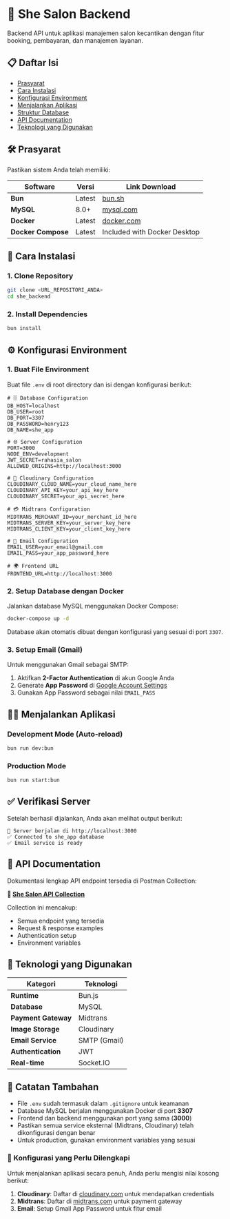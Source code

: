 # 💅 She Salon Backend

Backend API untuk aplikasi manajemen salon kecantikan dengan fitur booking, pembayaran, dan manajemen layanan.

## 📋 Daftar Isi

- [Prasyarat](#prasyarat)
- [Cara Instalasi](#cara-instalasi)
- [Konfigurasi Environment](#konfigurasi-environment)
- [Menjalankan Aplikasi](#menjalankan-aplikasi)
- [Struktur Database](#struktur-database)
- [API Documentation](#api-documentation)
- [Teknologi yang Digunakan](#teknologi-yang-digunakan)

## 🛠️ Prasyarat

Pastikan sistem Anda telah memiliki:

| Software | Versi | Link Download |
|----------|-------|---------------|
| **Bun** | Latest | [bun.sh](https://bun.sh) |
| **MySQL** | 8.0+ | [mysql.com](https://dev.mysql.com/downloads/) |
| **Docker** | Latest | [docker.com](https://www.docker.com/get-started) |
| **Docker Compose** | Latest | Included with Docker Desktop |

## 🚀 Cara Instalasi

### 1. Clone Repository

```bash
git clone <URL_REPOSITORI_ANDA>
cd she_backend
```

### 2. Install Dependencies

```bash
bun install
```

## ⚙️ Konfigurasi Environment

### 1. Buat File Environment

Buat file `.env` di root directory dan isi dengan konfigurasi berikut:

```env
# 🗄️ Database Configuration
DB_HOST=localhost
DB_USER=root
DB_PORT=3307
DB_PASSWORD=henry123
DB_NAME=she_app

# 🌐 Server Configuration
PORT=3000
NODE_ENV=development
JWT_SECRET=rahasia_salon
ALLOWED_ORIGINS=http://localhost:3000

# 📸 Cloudinary Configuration
CLOUDINARY_CLOUD_NAME=your_cloud_name_here
CLOUDINARY_API_KEY=your_api_key_here
CLOUDINARY_SECRET=your_api_secret_here

# 💳 Midtrans Configuration
MIDTRANS_MERCHANT_ID=your_merchant_id_here
MIDTRANS_SERVER_KEY=your_server_key_here
MIDTRANS_CLIENT_KEY=your_client_key_here

# 📧 Email Configuration
EMAIL_USER=your_email@gmail.com
EMAIL_PASS=your_app_password_here

# 🌍 Frontend URL
FRONTEND_URL=http://localhost:3000
```

### 2. Setup Database dengan Docker

Jalankan database MySQL menggunakan Docker Compose:

```bash
docker-compose up -d
```

Database akan otomatis dibuat dengan konfigurasi yang sesuai di port `3307`.

### 3. Setup Email (Gmail)

Untuk menggunakan Gmail sebagai SMTP:

1. Aktifkan **2-Factor Authentication** di akun Google Anda
2. Generate **App Password** di [Google Account Settings](https://myaccount.google.com/apppasswords)
3. Gunakan App Password sebagai nilai `EMAIL_PASS`

## 🏃‍♂️ Menjalankan Aplikasi

### Development Mode (Auto-reload)

```bash
bun run dev:bun
```

### Production Mode

```bash
bun run start:bun
```

## ✅ Verifikasi Server

Setelah berhasil dijalankan, Anda akan melihat output berikut:

```
🚀 Server berjalan di http://localhost:3000
✅ Connected to she_app database
✅ Email service is ready
```

## 📖 API Documentation

Dokumentasi lengkap API endpoint tersedia di Postman Collection:

**🔗 [She Salon API Collection](https://she-salon-api.postman.co/workspace/My-Workspace~e1515782-5d9b-472e-8315-582bd2107681/collection/44888388-78dfc5ba-6501-4830-90bc-2f07f7d53549?action=share&source=copy-link&creator=44888388)**

Collection ini mencakup:
- Semua endpoint yang tersedia
- Request & response examples
- Authentication setup
- Environment variables

## 🔧 Teknologi yang Digunakan

| Kategori | Teknologi |
|----------|-----------|
| **Runtime** | Bun.js |
| **Database** | MySQL |
| **Payment Gateway** | Midtrans |
| **Image Storage** | Cloudinary |
| **Email Service** | SMTP (Gmail) |
| **Authentication** | JWT |
| **Real-time** | Socket.IO |

## 📝 Catatan Tambahan

- File `.env` sudah termasuk dalam `.gitignore` untuk keamanan
- Database MySQL berjalan menggunakan Docker di port **3307**
- Frontend dan backend menggunakan port yang sama (**3000**)
- Pastikan semua service eksternal (Midtrans, Cloudinary) telah dikonfigurasi dengan benar
- Untuk production, gunakan environment variables yang sesuai

### 🔧 Konfigurasi yang Perlu Dilengkapi

Untuk menjalankan aplikasi secara penuh, Anda perlu mengisi nilai kosong berikut:

1. **Cloudinary**: Daftar di [cloudinary.com](https://cloudinary.com) untuk mendapatkan credentials
2. **Midtrans**: Daftar di [midtrans.com](https://midtrans.com) untuk payment gateway
3. **Email**: Setup Gmail App Password untuk fitur email
